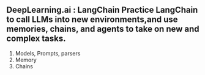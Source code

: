 ## DeepLearning.ai : LangChain Practice LangChain to call LLMs into new environments,and use memories, chains, and agents to take on new and complex tasks.
1. Models, Prompts, parsers
2. Memory
3. Chains